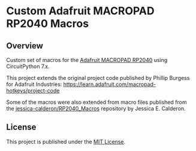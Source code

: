 # Custom Adafruit MACROPAD RP2040 Macros

## Overview

Custom set of macros for the [Adafruit MACROPAD RP2040](https://www.adafruit.com/product/5100) using CircuitPython 7.x.

This project extends the original project code published by Phillip Burgess for Adafruit Industries: <https://learn.adafruit.com/macropad-hotkeys/project-code>

Some of the macros were also extended from macro files published from the [jessica-calderon/RP2040_Macros](https://github.com/jessica-calderon/RP2040_Macros) repository by Jessica E. Calderon.

## License

This project is published under the [MIT License](./LICENSE).
